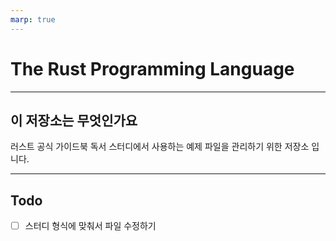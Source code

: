 ```yaml
---
marp: true
---
```


# The Rust Programming Language

---

## 이 저장소는 무엇인가요

러스트 공식 가이드북 독서 스터디에서 사용하는 예제 파일을 관리하기 위한 저장소 입니다.

---

## Todo

- [ ] 스터디 형식에 맞춰서 파일 수정하기
